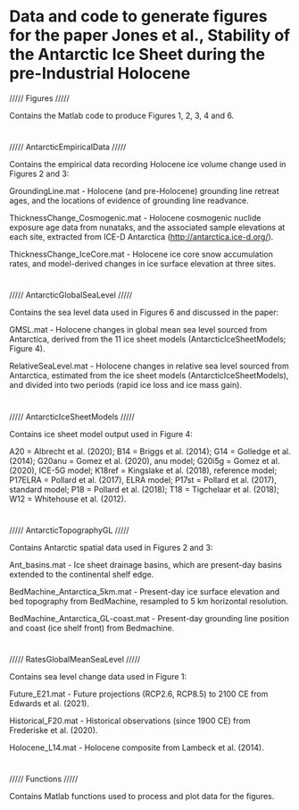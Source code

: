 # Data and code to generate figures for the paper Jones et al., Stability of the Antarctic Ice Sheet during the pre-Industrial Holocene

///// Figures ///// 

Contains the Matlab code to produce Figures 1, 2, 3, 4 and 6.
#
///// AntarcticEmpiricalData /////

Contains the empirical data recording Holocene ice volume change used in Figures 2 and 3:

GroundingLine.mat - Holocene (and pre-Holocene) grounding line retreat ages, and the locations of evidence of grounding line readvance.

ThicknessChange_Cosmogenic.mat - Holocene cosmogenic nuclide exposure age data from nunataks, and the associated sample elevations at each site, extracted from ICE-D Antarctica (http://antarctica.ice-d.org/).

ThicknessChange_IceCore.mat - Holocene ice core snow accumulation rates, and model-derived changes in ice surface elevation at three sites.
#
///// AntarcticGlobalSeaLevel ///// 

Contains the sea level data used in Figures 6 and discussed in the paper:

GMSL.mat - Holocene changes in global mean sea level sourced from Antarctica, derived from the 11 ice sheet models (AntarcticIceSheetModels; Figure 4).

RelativeSeaLevel.mat - Holocene changes in relative sea level sourced from Antarctica, estimated from the ice sheet models (AntarcticIceSheetModels), and divided into two periods (rapid ice loss and ice mass gain).
#
///// AntarcticIceSheetModels /////

Contains ice sheet model output used in Figure 4:

A20 = Albrecht et al. (2020);  B14 = Briggs et al. (2014);  G14 = Golledge et al. (2014);  G20anu = Gomez et al. (2020), anu model;  G20i5g = Gomez et al. (2020), ICE-5G model;  K18ref = Kingslake et al. (2018), reference model;  P17ELRA = Pollard et al. (2017), ELRA model;  P17st = Pollard et al. (2017), standard model;  P18 = Pollard et al. (2018);  T18 = Tigchelaar et al. (2018);  W12 = Whitehouse et al. (2012).
#
///// AntarcticTopographyGL ///// 

Contains Antarctic spatial data used in Figures 2 and 3:

Ant_basins.mat - Ice sheet drainage basins, which are present-day basins extended to the continental shelf edge.

BedMachine_Antarctica_5km.mat - Present-day ice surface elevation and bed topography from BedMachine, resampled to 5 km horizontal resolution.

BedMachine_Antarctica_GL-coast.mat - Present-day grounding line position and coast (ice shelf front) from Bedmachine.
#
///// RatesGlobalMeanSeaLevel ///// 

Contains sea level change data used in Figure 1:

Future_E21.mat - Future projections (RCP2.6, RCP8.5) to 2100 CE from Edwards et al. (2021).

Historical_F20.mat - Historical observations (since 1900 CE) from Frederiske et al. (2020).

Holocene_L14.mat - Holocene composite from Lambeck et al. (2014).
#
///// Functions /////

Contains Matlab functions used to process and plot data for the figures.

